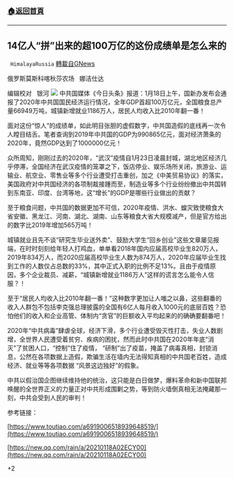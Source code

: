 ###  [:house:返回首頁](https://github.com/ourhimalayas/txt)
---

## 14亿人“拼”出来的超100万亿的这份成绩单是怎么来的
` HimalayaRussia` [轉載自GNews](https://gnews.org/zh-hans/766646/)

俄罗斯莫斯科喀秋莎农场   娜洁仕达

编辑校对   银河
![]()![](https://cdn.discordapp.com/attachments/793368005073567784/799960841246998598/20210116-10.png)
中共国媒体《今日头条》报道：1月18日上午，国新办发布会通报了2020年中共国国民经济运行情况，全年GDP首超100万亿元，全国粮食总产量66949万吨，城镇新增就业1186万人，居民人均收入比2010年翻一番！

面对这份“惊人”的成绩单，如此明目张胆的虚假数字，中共国造假的底线再一次令人瞠目结舌。笔者查询到2019年中共国的GDP为990865亿元，面对经济萧条的2020年，竟然GDP达到了1000000亿元！

众所周知，刚刚过去的2020年，“武汉”疫情自1月23日凌晨封城，湖北地区经济几乎停滞，全国经济在武汉疫情的笼罩之下，饭店停业、娱乐场所关闭，旅游业、运输业、航空业、零售业等多个行业遭受打击重创，加之《中美贸易协议》的落实，美国政府对中共国经济的各项制裁接踵而至，制造业等多个行业纷纷撤出中共国转到东南亚、印度、台湾等地，这“增长”的GDP是哪些行业做出的贡献？

至于粮食问题，中共国的数据更加不可信，2020年疫情、洪水、蝗灾致使粮食大省安徽、黑龙江、河南、湖北、湖南、山东等粮食大省大规模减产，但是官方给出的数字比2019年增加565万吨！

城镇就业且先不谈“研究生毕业送外卖”、鼓励大学生“回乡创业”这些文章屡见报端，在时时刻刻给年轻人打鸡血，单单看2018年国内应届高校毕业生820万人，2019年834万人，而2020应届高校毕业生人数为874万人，2020年应届毕业生找到工作的人数仅占总数的33%，其中正式入职的比例不足13%。且由于疫情原因，多个企业裁员、减薪，“城镇新增就业1186万人”这样的谎言怎么能令人信服？！

至于“居民人均收入比2010年翻一番！”这种数字更加让人嗤之以鼻，这些翻番的收入人群包不包括李克强总理披露的全国有6亿人每月收入1000元的底层百姓？恐怕他们的收入和企业高管、体制内“贪官”的巨额收入平均起来的的确确要翻番吧！

2020年“中共病毒”肆虐全球，经济下滑，多个行业遭受毁灭性打击，失业人数剧增，全世界人民遭受着贫穷、疾病的困扰，然而此时中共国在2020年年底“消灭”了贫困人口，“控制”住了疫情， “研制”出了疫苗，掩盖了病毒真相，封锁消息，公然在各项数据上造假，欺骗生活在墙内无法得知真相的中共国老百姓，造成经济、就业等等各项数据 “风景这边独好”的假象。

中共以假治国企图继续维持他的统治，这只能是白日做梦，爆料革命和新中国联邦唤醒的全世界正义的力量正对中共形成围剿之势，等到防火墙倒真相无法掩藏那一刻，中共会受到人民的审判！

参考链接：

[https://www.toutiao.com/a6919006518939648519/](https://www.toutiao.com/a6919006518939648519/)

[https://new.qq.com/rain/a/20210118A02ECY00](https://new.qq.com/rain/a/20210118A02ECY00)

+2
